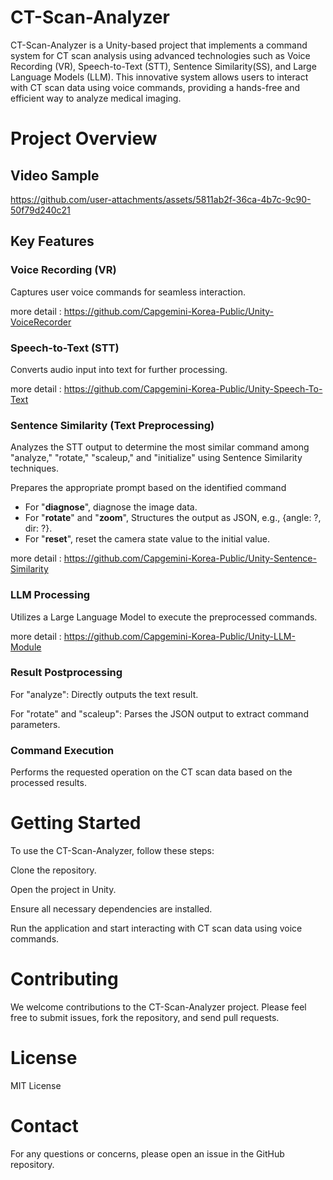 # CT-Scan-Analyzer
CT-Scan-Analyzer is a Unity-based project that implements a command system for CT scan analysis using advanced technologies such as Voice Recording (VR), Speech-to-Text (STT), Sentence Similarity(SS), and Large Language Models (LLM). This innovative system allows users to interact with CT scan data using voice commands, providing a hands-free and efficient way to analyze medical imaging.

# Project Overview
## Video Sample


https://github.com/user-attachments/assets/5811ab2f-36ca-4b7c-9c90-50f79d240c21


## Key Features
### Voice Recording (VR)

Captures user voice commands for seamless interaction.

more detail : https://github.com/Capgemini-Korea-Public/Unity-VoiceRecorder

### Speech-to-Text (STT)

Converts audio input into text for further processing.

more detail : https://github.com/Capgemini-Korea-Public/Unity-Speech-To-Text

### Sentence Similarity (Text Preprocessing)

Analyzes the STT output to determine the most similar command among "analyze," "rotate," "scaleup," and "initialize" using Sentence Similarity techniques.

Prepares the appropriate prompt based on the identified command

- For "**diagnose**", diagnose the image data.
- For "**rotate**" and "**zoom**", Structures the output as JSON, e.g., {angle: ?, dir: ?}.
- For "**reset**", reset the camera state value to the initial value.

more detail : https://github.com/Capgemini-Korea-Public/Unity-Sentence-Similarity


### LLM Processing

Utilizes a Large Language Model to execute the preprocessed commands.

more detail : https://github.com/Capgemini-Korea-Public/Unity-LLM-Module

### Result Postprocessing

For "analyze": Directly outputs the text result.

For "rotate" and "scaleup": Parses the JSON output to extract command parameters.

### Command Execution

Performs the requested operation on the CT scan data based on the processed results.

# Getting Started
To use the CT-Scan-Analyzer, follow these steps:

Clone the repository.

Open the project in Unity.

Ensure all necessary dependencies are installed.

Run the application and start interacting with CT scan data using voice commands.

# Contributing
We welcome contributions to the CT-Scan-Analyzer project. Please feel free to submit issues, fork the repository, and send pull requests.

# License
MIT License

# Contact
For any questions or concerns, please open an issue in the GitHub repository.
